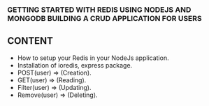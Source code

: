 ### GETTING STARTED WITH REDIS USING NODEJS AND MONGODB BUILDING A CRUD APPLICATION FOR USERS

## CONTENT

- How to setup your Redis in your NodeJs application.
- Installation of ioredis, express package.
- POST(user) => (Creation).
- GET(user) => (Reading).
- Filter(user) => (Updating).
- Remove(user) => (Deleting).
